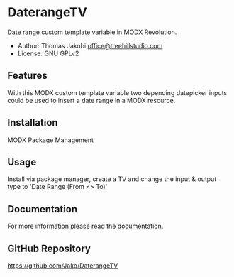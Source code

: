 # DaterangeTV

Date range custom template variable in MODX Revolution.

- Author: Thomas Jakobi <office@treehillstudio.com>
- License: GNU GPLv2

## Features

With this MODX custom template variable two depending datepicker inputs could be
used to insert a date range in a MODX resource.

## Installation

MODX Package Management

## Usage

Install via package manager, create a TV and change the input & output type to
'Date Range (From <> To)'

## Documentation

For more information please read the [documentation](https://jako.github.io/DaterangeTV/).

## GitHub Repository

https://github.com/Jako/DaterangeTV
